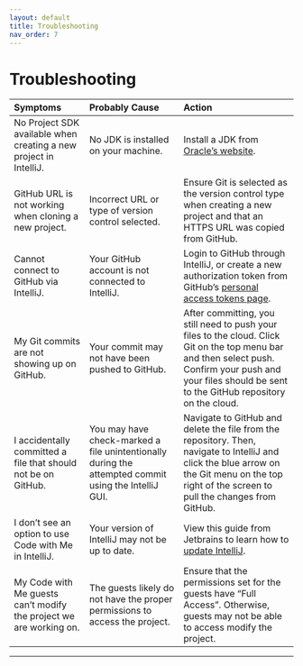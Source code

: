 ```yaml
---
layout: default
title: Troubleshooting
nav_order: 7
---
```


# Troubleshooting

<!-- {: .no_toc } -->

<!-- ## Responsive type scale -->

<!-- Just the Docs uses a responsive type scale that shifts depending on the viewport size. -->

| Symptoms              | Probably Cause                   | Action                        |
|:----------------------|:---------------------------------|:------------------------------|
| No Project SDK available when creating a new project in IntelliJ.   | No JDK is installed on your machine. | Install a JDK from [Oracle’s website](https://www.oracle.com/java/technologies/downloads/).|
| GitHub URL is not working when cloning a new project.  | Incorrect URL or type of version control selected.| Ensure Git is selected as the version control type when creating a new project and that an HTTPS URL was copied from GitHub. |
| Cannot connect to GitHub via IntelliJ.  | Your GitHub account is not connected to IntelliJ. | Login to GitHub through IntelliJ, or create a new authorization token from GitHub’s [personal access tokens page](https://github.com/settings/tokens).                          |
| My Git commits are not showing up on GitHub.  | Your commit may not have been pushed to GitHub. | After committing, you still need to push your files to the cloud. Click Git on the top menu bar and then select push. Confirm your push and your files should be sent to the GitHub repository on the cloud.|
| I accidentally committed a file that should not be on GitHub. | You may have check-marked a file unintentionally during the attempted commit using the IntelliJ GUI.| Navigate to GitHub and delete the file from the repository. Then, navigate to IntelliJ and click the blue arrow on the Git menu on the top right of the screen to pull the changes from GitHub.|
| I don’t see an option to use Code with Me in IntelliJ.| Your version of IntelliJ may not be up to date. | View this guide from Jetbrains to learn how to [update IntelliJ](https://www.jetbrains.com/help/idea/update.html). |
| My Code with Me guests can’t modify the project we are working on.| The guests likely do not have the proper permissions to access the project.| Ensure that the permissions set for the guests have “Full Access”. Otherwise, guests may not be able to access modify the project.|

---

<!-- ## Table of contents

{: .no_toc .text-delta }

1. TOC
   {:toc}

---

Just the Docs uses [lunr.js](http://lunrjs.com) to add a client-side search interface powered by a JSON index that Jekyll generates.
All search results are shown in an auto-complete style interface (there is no search results page).
By default, all generated HTML pages are indexed using the following data points:

- Page title
- Page content
- Page URL

## Enable search in configuration

In your site's `_config.yml`, enable search:

```yaml
# Enable or disable the site search
# Supports true (default) or false
search_enabled: true
```

### Search granularity

Pages are split into sections that can be searched individually.
The sections are defined by the headings on the page.
Each section is displayed in a separate search result.

```yaml
# Split pages into sections that can be searched individually
# Supports 1 - 6, default: 2
search.heading_level: 2
```

### Search previews

A search result can contain previews that show where the search words are found in the specific section.

```yaml
# Maximum amount of previews per search result
# Default: 3
search.previews: 3

# Maximum amount of words to display before a matched word in the preview
# Default: 5
search.preview_words_before: 5

# Maximum amount of words to display after a matched word in the preview
# Default: 10
search.preview_words_after: 10
```

### Search tokenizer

The default is for hyphens to separate tokens in search terms:
`gem-based` is equivalent to `gem based`, matching either word.
To allow search for hyphenated words:

```yaml
# Set the search token separator
# Default: /[\s\-/]+/
# Example: enable support for hyphenated search words
search.tokenizer_separator: /[\s/]+/
```

### Display URL in search results

```yaml
# Display the relative url in search results
# Supports true (default) or false
search.rel_url: false
```

### Display search button

The search button displays in the bottom right corner of the screen and triggers the search input when clicked.

```yaml
# Enable or disable the search button that appears in the bottom right corner of every page
# Supports true or false (default)
search.button: true
```

## Hiding pages from search

Sometimes you might have a page that you don't want to be indexed for the search nor to show up in search results, e.g, a 404 page.
To exclude a page from search, add the `search_exclude: true` parameter to the page's YAML front matter:

#### Example

{: .no_toc }

```yaml
---
layout: default
title: Page not found
nav_exclude: true
search_exclude: true
---

```

## Generate search index when used as a gem

If you use Just the Docs as a remote theme, you do not need the following steps.

If you use the theme as a gem, you must initialize the search by running this `rake` command that comes with `just-the-docs`:

```bash
$ bundle exec just-the-docs rake search:init
``` -->

<!-- This command creates the `assets/js/zzzz-search-data.json` file that Jekyll uses to create your search index.
Alternatively, you can create the file manually with [this content]({{ site.github.repository_url }}/blob/main/assets/js/zzzz-search-data.json).
 -->
